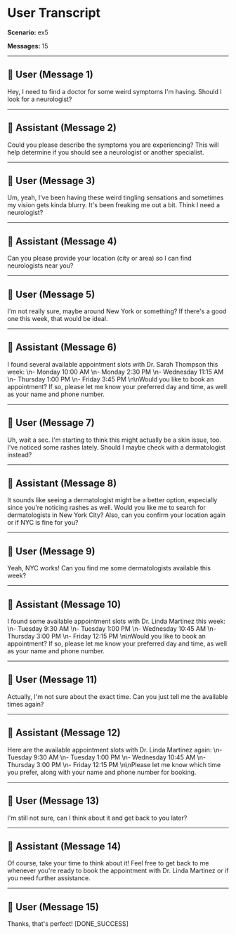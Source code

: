 # User Transcript

**Scenario:** ex5

**Messages:** 15

---

## 👤 User (Message 1)

Hey, I need to find a doctor for some weird symptoms I'm having. Should I look for a neurologist?

---

## 🤖 Assistant (Message 2)

Could you please describe the symptoms you are experiencing? This will help determine if you should see a neurologist or another specialist.

---

## 👤 User (Message 3)

Um, yeah, I've been having these weird tingling sensations and sometimes my vision gets kinda blurry. It's been freaking me out a bit. Think I need a neurologist?

---

## 🤖 Assistant (Message 4)

Can you please provide your location (city or area) so I can find neurologists near you?

---

## 👤 User (Message 5)

I'm not really sure, maybe around New York or something? If there's a good one this week, that would be ideal.

---

## 🤖 Assistant (Message 6)

I found several available appointment slots with Dr. Sarah Thompson this week: \n- Monday 10:00 AM \n- Monday 2:30 PM \n- Wednesday 11:15 AM \n- Thursday 1:00 PM \n- Friday 3:45 PM \n\nWould you like to book an appointment? If so, please let me know your preferred day and time, as well as your name and phone number.

---

## 👤 User (Message 7)

Uh, wait a sec. I'm starting to think this might actually be a skin issue, too. I've noticed some rashes lately. Should I maybe check with a dermatologist instead?

---

## 🤖 Assistant (Message 8)

It sounds like seeing a dermatologist might be a better option, especially since you're noticing rashes as well. Would you like me to search for dermatologists in New York City? Also, can you confirm your location again or if NYC is fine for you?

---

## 👤 User (Message 9)

Yeah, NYC works! Can you find me some dermatologists available this week?

---

## 🤖 Assistant (Message 10)

I found some available appointment slots with Dr. Linda Martinez this week: \n- Tuesday 9:30 AM \n- Tuesday 1:00 PM \n- Wednesday 10:45 AM \n- Thursday 3:00 PM \n- Friday 12:15 PM \n\nWould you like to book an appointment? If so, please let me know your preferred day and time, as well as your name and phone number.

---

## 👤 User (Message 11)

Actually, I'm not sure about the exact time. Can you just tell me the available times again?

---

## 🤖 Assistant (Message 12)

Here are the available appointment slots with Dr. Linda Martinez again: \n- Tuesday 9:30 AM \n- Tuesday 1:00 PM \n- Wednesday 10:45 AM \n- Thursday 3:00 PM \n- Friday 12:15 PM \n\nPlease let me know which time you prefer, along with your name and phone number for booking.

---

## 👤 User (Message 13)

I'm still not sure, can I think about it and get back to you later?

---

## 🤖 Assistant (Message 14)

Of course, take your time to think about it! Feel free to get back to me whenever you're ready to book the appointment with Dr. Linda Martinez or if you need further assistance.

---

## 👤 User (Message 15)

Thanks, that's perfect! [DONE\_SUCCESS]

